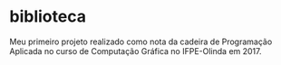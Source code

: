 # biblioteca
 Meu primeiro projeto realizado como nota da cadeira de Programação Aplicada no curso de Computação Gráfica no IFPE-Olinda em 2017.
